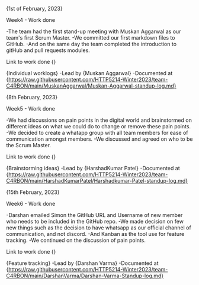 {1st of February, 2023} 

Week4 - Work done

-The team had the first stand-up meeting with Muskan Aggarwal as our team's first Scrum Master.
-We committed our first markdown files to GitHub. 
-And on the same day the team completed the introduction to gitHub and pull requests modules.

Link to work done {}


{Individual worklogs}
-Lead by {Muskan Aggarwal}
-Documented at {https://raw.githubusercontent.com/HTTP5214-Winter2023/team-C4RBON/main/MuskanAggarwal/Muskan-Aggarwal-standup-log.md}


{8th February, 2023}

Week5 - Work done

-We had discussions on pain points in the digital world and brainstormed on different ideas on what we could do to change or remove these pain points.
-We decided to create a whatapp group with all team members for ease of communication amongst members.
-We discussed and agreed on who to be the Scrum Master.

Link to work done {}

{Brainstorming ideas}
-Lead by {HarshadKumar Patel}
-Documented at {https://raw.githubusercontent.com/HTTP5214-Winter2023/team-C4RBON/main/HarshadKumarPatel/Harshadkumar-Patel-standup-log.md}


{15th February, 2023}

Week6 - Work done

-Darshan emailed Simon the GitHub URL and Username of new member who needs to be included in the GitHub repo.
-We made decision on few new things such as the decision to have whatsapp as our official channel of communication, and not discord.
-And Kanban as the tool use for feature tracking.
-We continued on the discussion of pain points.

Link to work done {}

{Feature tracking}
-Lead by {Darshan Varma}
-Documented at {https://raw.githubusercontent.com/HTTP5214-Winter2023/team-C4RBON/main/DarshanVarma/Darshan-Varma-Standup-log.md}





